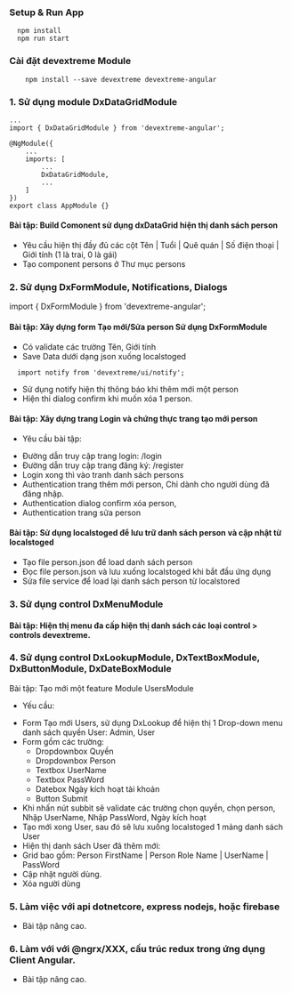 ### Setup & Run App
```
  npm install
  npm run start
```

### Cài đặt devextreme Module
```
	npm install --save devextreme devextreme-angular
```

### 1. Sử dụng module DxDataGridModule
```
...
import { DxDataGridModule } from 'devextreme-angular';

@NgModule({
    ...
    imports: [
        ...
        DxDataGridModule,
        ...
    ]
})
export class AppModule {}
```
#### Bài tập: Build Comonent sử dụng dxDataGrid hiện thị danh sách person

- Yêu cầu hiện thị đầy đủ các cột
Tên | Tuổi | Quê quán | Số điện thoại | Giới tính (1  là trai, 0 là gái)
- Tạo component persons ở Thư mục persons

### 2. Sử dụng DxFormModule, Notifications, Dialogs
import { DxFormModule } from 'devextreme-angular';

#### Bài tập: Xây dựng form Tạo mới/Sửa person Sử dụng DxFormModule
- Có validate các trường Tên, Giới tính
- Save Data dưới dạng json xuống localstoged

```
  import notify from 'devextreme/ui/notify';
```
- Sử dụng notify hiện thị thông báo khi thêm mới một person
- Hiện thi dialog confirm khi muốn xóa 1 person.

#### Bài tập: Xây dựng trang Login và chứng thực trang tạo mới person
* Yêu cầu bài tập:
- Đường dẫn truy cập trang login: /login
- Đường dẫn truy cập trang đăng ký: /register
- Login xong thì vào tranh danh sách persons
- Authentication trang thêm mới person, Chỉ dành cho người dùng đã đăng nhập.
- Authentication dialog confirm xóa person,
- Authentication trang sửa person

#### Bài tập: Sử dụng localstoged để lưu trữ danh sách person và cập nhật từ localstoged
- Tạo file person.json để load danh sách person
- Đọc file person.json và lưu xuống localstoged khi bắt đầu ứng dụng
- Sửa file service để load lại danh sách person từ localstored

### 3. Sử dụng control DxMenuModule
#### Bài tập: Hiện thị menu đa cấp hiện thị danh sách các loại control > controls devextreme.

### 4. Sử dụng control DxLookupModule, DxTextBoxModule, DxButtonModule, DxDateBoxModule
Bài tập: Tạo mới một feature Module UsersModule
* Yếu cầu:
- Form Tạo mới Users, sử dụng DxLookup để hiện thị 1 Drop-down menu danh sách quyền User: Admin, User
- Form gồm các trường:
  - Dropdownbox Quyền
  - Dropdownbox Person
  - Textbox UserName
  - Textbox PassWord
  - Datebox Ngày kích hoạt tài khoản
  - Button Submit
- Khi nhấn nút subbit sẽ validate các trường chọn quyền, chọn person, Nhập UserName, Nhập PassWord, Ngày kích hoạt
- Tạo mới xong User, sau đó sẽ lưu xuống localstoged 1 mảng danh sách User
- Hiện thị danh sách User đã thêm mới: 
- Grid bao gồm: Person FirstName | Person Role Name | UserName | PassWord 
- Cập nhật người dùng.
- Xóa người dùng

### 5. Làm việc với api dotnetcore, express nodejs, hoặc firebase
- Bài tập nâng cao.

### 6. Làm với với @ngrx/XXX, cấu trúc redux trong ứng dụng Client Angular.
- Bài tập nâng cao.

